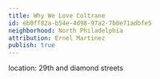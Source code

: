 ```yaml
---
title: Why We Love Coltrane
id: eb0ff82a-b54e-4d98-97a2-7b0e71adbfe5
neighborhood: North Philadelphia
attribution: Ernel Martinez
publish: true
---
```


location: 29th and diamond streets


            






            